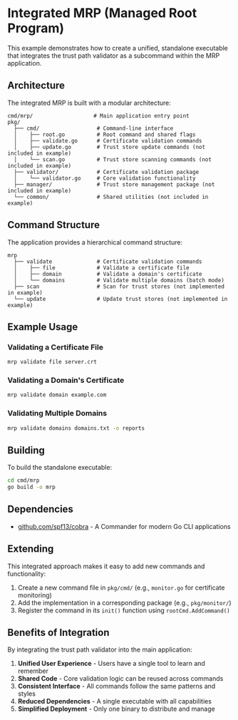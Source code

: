 # Integrated MRP (Managed Root Program)

This example demonstrates how to create a unified, standalone executable that integrates the trust path validator as a subcommand within the MRP application.

## Architecture

The integrated MRP is built with a modular architecture:

```
cmd/mrp/                   # Main application entry point
pkg/
  ├── cmd/                  # Command-line interface
  │    ├── root.go          # Root command and shared flags
  │    ├── validate.go      # Certificate validation commands
  │    ├── update.go        # Trust store update commands (not included in example)
  │    └── scan.go          # Trust store scanning commands (not included in example)
  ├── validator/            # Certificate validation package
  │    └── validator.go     # Core validation functionality
  ├── manager/              # Trust store management package (not included in example)
  └── common/               # Shared utilities (not included in example)
```

## Command Structure

The application provides a hierarchical command structure:

```
mrp
  ├── validate              # Certificate validation commands
  │    ├── file             # Validate a certificate file
  │    ├── domain           # Validate a domain's certificate
  │    └── domains          # Validate multiple domains (batch mode)
  ├── scan                  # Scan for trust stores (not implemented in example)
  └── update                # Update trust stores (not implemented in example)
```

## Example Usage

### Validating a Certificate File

```bash
mrp validate file server.crt
```

### Validating a Domain's Certificate

```bash
mrp validate domain example.com
```

### Validating Multiple Domains

```bash
mrp validate domains domains.txt -o reports
```

## Building

To build the standalone executable:

```bash
cd cmd/mrp
go build -o mrp
```

## Dependencies

- [github.com/spf13/cobra](https://github.com/spf13/cobra) - A Commander for modern Go CLI applications

## Extending

This integrated approach makes it easy to add new commands and functionality:

1. Create a new command file in `pkg/cmd/` (e.g., `monitor.go` for certificate monitoring)
2. Add the implementation in a corresponding package (e.g., `pkg/monitor/`)
3. Register the command in its `init()` function using `rootCmd.AddCommand()`

## Benefits of Integration

By integrating the trust path validator into the main application:

1. **Unified User Experience** - Users have a single tool to learn and remember
2. **Shared Code** - Core validation logic can be reused across commands
3. **Consistent Interface** - All commands follow the same patterns and styles
4. **Reduced Dependencies** - A single executable with all capabilities
5. **Simplified Deployment** - Only one binary to distribute and manage 